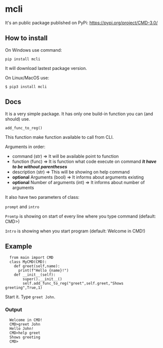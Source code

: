 # mcli

It's an public package published on PyPi: https://pypi.org/project/CMD-3.0/

## How to install 

On Windows use command:

`pip install mcli`

It will download lastest package version.

On Linux/MacOS use:

`$ pip3 install mcli`

## Docs

It is a very simple package.
It has only one build-in function you can (and should) use.

`add_func_to_reg()`

This function make function available to call from CLI.

Arguments in order:
- command (str) => It will be available point to function 
- function (func) => It is function what code execute on command ***It have to be without parentheses*** 
- description (str) => This will be showing on help command 
- **optional** Arguments (bool) => It informs about arguments existing 
- **optional** Number of arguments (int) => It informs about number of arguments 

It also have two parameters of class:

`prompt` and `intro`

`Promtp` is showing on start of every line where you type command (default: CMD>)

`Intro` is showing when you start program (default: Welcome in CMD!)


## Example

      from main import CMD
      class MyCMD(CMD):
        def greet(self,name):
          print(f"Hello {name}!")
        def __init__(self):
            super().__init__()
            self.add_func_to_reg("greet",self.greet,"Shows greeting",True,1)

Start it. Type `greet John`.

### Output
      Welcome in CMD!
      CMD>greet John
      Hello John!
      CMD>help greet
      Shows greeting
      CMD>
